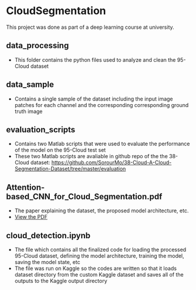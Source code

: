 # CloudSegmentation
This project was done as part of a deep learning course at university.

## data_processing
- This folder contains the python files used to analyze and clean the 95-Cloud dataset

## data_sample
- Contains a single sample of the dataset including the input image patches for each channel and the corresponding corresponding ground truth image

## evaluation_scripts
- Contains two Matlab scripts that were used to evaluate the performance of the model on the 95-Cloud test set
- These two Matlab scripts are avaliable in github repo of the the 38-Cloud dataset: https://github.com/SorourMo/38-Cloud-A-Cloud-Segmentation-Dataset/tree/master/evaluation

## Attention-based_CNN_for_Cloud_Segmentation.pdf
- The paper explaining the dataset, the proposed model architecture, etc.
- [View the PDF](Attention-based_CNN_for_Cloud_Segmentation.pdf)

## cloud_detection.ipynb
- The file which contains all the finalized code for loading the processed 95-Cloud dataset, defining the model architecture, training the model, saving the model state, etc
- The file was run on Kaggle so the codes are written so that it loads dataset directory from the custom Kaggle dataset and saves all of the outputs to the Kaggle output directory
